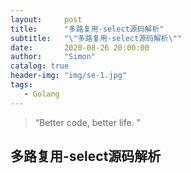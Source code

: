 ```yaml
---
layout:     post
title:      "多路复用-select源码解析"
subtitle:   "\"多路复用-select源码解析\""
date:       2020-08-26 20:00:00
author:     "Simon"
catalog: true
header-img: "img/se-1.jpg"
tags:
   - Golang
---
```


> “Better code, better life. ”

## 多路复用-select源码解析


